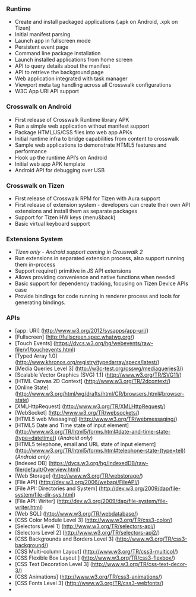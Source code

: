 ### Runtime

* Create and install packaged applications (.apk on Android, .xpk on Tizen)
* Initial manifest parsing
* Launch app in fullscreen mode
* Persistent event page
* Command line package installation
* Launch installed applications from home screen
* API to query details about the manifest
* API to retrieve the background page
* Web application integrated with task manager
* Viewport meta tag handling across all Crosswalk configurations
* W3C App URI API support

### Crosswalk on Android

* First release of Crosswalk Runtime library APK 
* Run a simple web application without manifest support
* Package HTML/JS/CSS files into web app APKs
* Initial runtime infra to bridge capabilities from content to crosswalk
* Sample web applications to demonstrate HTML5 features and performance
* Hook up the runtime API’s on Android
* Initial web app APK template
* Android API for debugging over USB

### Crosswalk on Tizen

* First release of Crosswalk RPM for Tizen with Aura support
* First release of extension system - developers can create their own API extensions and install them as separate packages
* Support for Tizen HW keys (menu&back)
* Basic virtual keyboard support 

### Extensions System

* _Tizen only - Android support coming in Crosswalk 2_
* Run extensions in separated extension process, also support running them in-process
* Support require() primitive in JS API extensions
* Allows providing convenience and native functions when needed
* Basic support for dependency tracking, focusing on Tizen Device APIs case
* Provide bindings for code running in renderer process and tools for generating bindings.

### APIs

* [app: URI] (http://www.w3.org/2012/sysapps/app-uri/)
* [Fullscreen] (http://fullscreen.spec.whatwg.org/)
* [Touch Events] (https://dvcs.w3.org/hg/webevents/raw-file/v1/touchevents.html)
* [Typed Array 1.0] (http://www.khronos.org/registry/typedarray/specs/latest/)
* [Media Queries Level 3] (http://w3c-test.org/csswg/mediaqueries3/)
* [Scalable Vector Graphics (SVG) 1.1] (http://www.w3.org/TR/SVG11/)
* [HTML Canvas 2D Context] (http://www.w3.org/TR/2dcontext/)
* [Online State] (http://www.w3.org/html/wg/drafts/html/CR/browsers.html#browser-state)
* [XMLHttpRequest] (http://www.w3.org/TR/XMLHttpRequest/)
* [WebSocket] (http://www.w3.org/TR/websockets/)
* [HTML5 web Messaging] (http://www.w3.org/TR/webmessaging/)
* [HTML5 Date and Time state of input element] (http://www.w3.org/TR/html5/forms.html#date-and-time-state-(type=datetime)) (_Android only_)
*  [HTML5 telephone, email and URL state of input element] (http://www.w3.org/TR/html5/forms.html#telephone-state-(type=tel)) (_Android only_)
* [Indexed DB] (https://dvcs.w3.org/hg/IndexedDB/raw-file/default/Overview.html)
* [Web Storage] (http://www.w3.org/TR/webstorage/)
* [File API] (http://dev.w3.org/2006/webapi/FileAPI/)
* [File API: Directories and System] (http://dev.w3.org/2009/dap/file-system/file-dir-sys.html)
* [File API: Writer] (http://dev.w3.org/2009/dap/file-system/file-writer.html)
* [Web SQL] (http://www.w3.org/TR/webdatabase/)
* [CSS Color Module Level 3] (http://www.w3.org/TR/css3-color/)
* [Selectors Level 1] (http://www.w3.org/TR/selectors-api/)
* [Selectors Level 2] (http://www.w3.org/TR/selectors-api2/)
* [CSS Backgrounds and Borders Level 3] (http://www.w3.org/TR/css3-background/)
* [CSS Multi-column Layout] (http://www.w3.org/TR/css3-multicol/)
* [CSS Flexible Box Layout ] (http://www.w3.org/TR/css3-flexbox/)
* [CSS Text Decoration Level 3] (http://www.w3.org/TR/css-text-decor-3/)
* [CSS Animations] (http://www.w3.org/TR/css3-animations/)
* [CSS Fonts Level 3] (http://www.w3.org/TR/css3-webfonts/)
* 
		
		
		
		
		
		
		
		